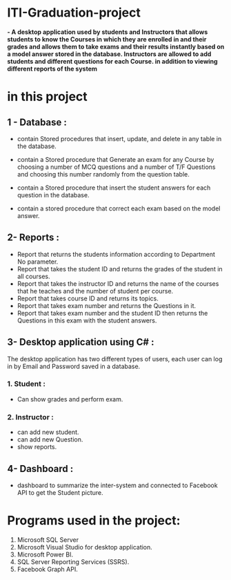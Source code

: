 # ITI-Graduation-project

**- A desktop application used by students and Instructors that allows students to know the Courses in which they are enrolled in and their grades and allows them to take exams and their results instantly based on a model answer stored in the database.
Instructors are allowed to add students and different questions for each Course. in addition to viewing different reports of the system**

# in this project 

## 1 - Database :
* contain Stored procedures that insert, update, and delete in any table in the database.

* contain a Stored procedure that Generate an exam for any Course by choosing a number of MCQ questions and a number of T/F Questions and choosing this number randomly from the question table.

* contain a Stored procedure that insert the student answers for each question in the database.

* contain a stored procedure that correct each exam based on the model answer.

## 2- Reports :
* Report that returns the students information according to Department No parameter.
*  Report that takes the student ID and returns the grades of the student in all courses.
* Report that takes the instructor ID and returns the name of the courses that he teaches and the number of student per course.
* Report that takes course ID and returns its topics.  
* Report that takes exam number and returns the Questions in it.
* Report that takes exam number and the student ID then returns the Questions in this exam with the student answers. 

## 3- Desktop application using C# :
The desktop application has two different types of users, each
user can log in by Email and Password saved in a database.
### 1. Student :
- Can show grades and perform exam.
### 2. Instructor :
- can add new student.
- can add new Question.
- show reports.

## 4- Dashboard :
* dashboard to summarize the inter-system and connected to Facebook API to get the Student picture. 


# Programs used in the project:
1. Microsoft SQL Server
2. Microsoft Visual Studio for desktop application.
3. Microsoft Power BI.
4. SQL Server Reporting Services (SSRS).
5. Facebook Graph API.
